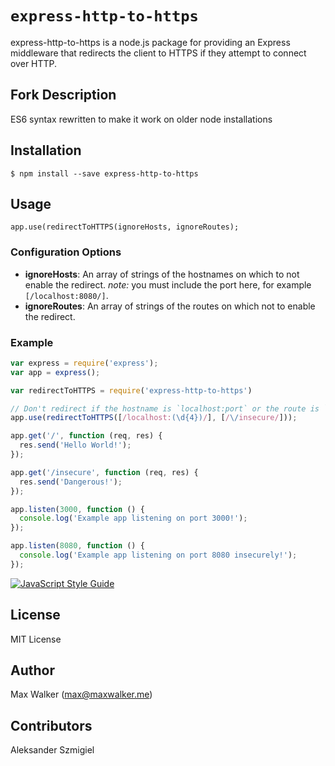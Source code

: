 # `express-http-to-https`

express-http-to-https is a node.js package for providing an Express middleware that redirects the client to HTTPS if they attempt to connect over HTTP.

## Fork Description
ES6 syntax rewritten to make it work on older node installations

## Installation
`$ npm install --save express-http-to-https`


## Usage

`app.use(redirectToHTTPS(ignoreHosts, ignoreRoutes);`


### Configuration Options

* __ignoreHosts__: An array of strings of the hostnames on which to not enable the redirect. _note:_ you must include the port here, for example `[/localhost:8080/]`.
* __ignoreRoutes__: An array of strings of the routes on which not to enable the redirect.


### Example

````js
var express = require('express');
var app = express();

var redirectToHTTPS = require('express-http-to-https')

// Don't redirect if the hostname is `localhost:port` or the route is `/insecure`
app.use(redirectToHTTPS([/localhost:(\d{4})/], [/\/insecure/]));

app.get('/', function (req, res) {
  res.send('Hello World!');
});

app.get('/insecure', function (req, res) {
  res.send('Dangerous!');
});

app.listen(3000, function () {
  console.log('Example app listening on port 3000!');
});

app.listen(8080, function () {
  console.log('Example app listening on port 8080 insecurely!');
});
````

[![JavaScript Style Guide](https://cdn.rawgit.com/feross/standard/master/badge.svg)](https://github.com/feross/standard)

## License
MIT License

## Author
Max Walker (max@maxwalker.me)

## Contributors
Aleksander Szmigiel
